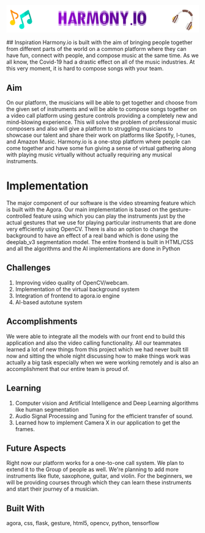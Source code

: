 <p align="center">
  <img src="https://github.com/Shobhit2000/Harmony.io/blob/master/Images/harmony.png">
</p>
## Inspiration
Harmony.io is built with the aim of bringing people together from different parts of the world on a common platform where they can have fun, connect with people, and compose music at the same time. As we all know, the Covid-19 had a drastic effect on all of the music industries. At this very moment, it is hard to compose songs with your team.

## Aim
On our platform, the musicians will be able to get together and choose from the given set of instruments and will be able to compose songs together on a video call platform using gesture controls providing a completely new and mind-blowing experience. This will solve the problem of professional music composers and also will give a platform to struggling musicians to showcase our talent and share their work on platforms like Spotify, I-tunes, and Amazon Music. Harmony.io is a one-stop platform where people can come together and have some fun giving a sense of virtual gathering along with playing music virtually without actually requiring any musical instruments.

# Implementation
The major component of our software is the video streaming feature which is built with the Agora. Our main implementation is based on the gesture-controlled feature using which you can play the instruments just by the actual gestures that we use for playing particular instruments that are done very efficiently using OpenCV. There is also an option to change the background to have an effect of a real band which is done using the deeplab_v3 segmentation model. The entire frontend is built in HTML/CSS and all the algorithms and the AI implementations are done in Python

## Challenges
1) Improving video quality of OpenCV/webcam. 
2) Implementation of the virtual background system 
3) Integration of frontend to agora.io engine 
4) AI-based autotune system

## Accomplishments 
We were able to integrate all the models with our front end to build this application and also the video calling functionality. All our teammates learned a lot of new things from this project which we had never built till now and sitting the whole night discussing how to make things work was actually a big task especially when we were working remotely and is also an accomplishment that our entire team is proud of.

## Learning
1) Computer vision and Artificial Intelligence and Deep Learning algorithms like human segmentation 
2) Audio Signal Processing and Tuning for the efficient transfer of sound. 
3) Learned how to implement Camera X in our application to get the frames.

## Future Aspects
Right now our platform works for a one-to-one call system. We plan to extend it to the Group of people as well. We're planning to add more instruments like flute, saxophone, guitar, and violin. For the beginners, we will be providing courses through which they can learn these instruments and start their journey of a musician.

## Built With
agora, 
css,
flask,
gesture,
html5,
opencv,
python,
tensorflow
